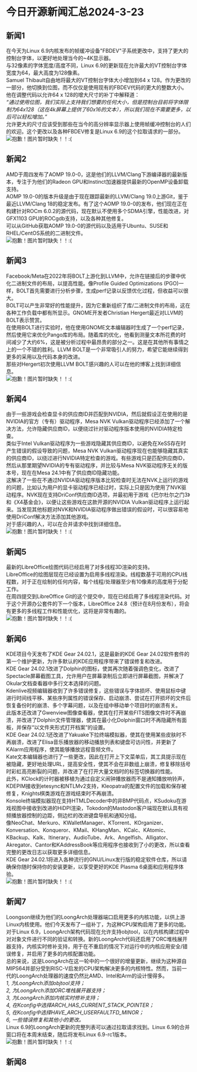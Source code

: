 # 今日开源新闻汇总2024-3-23
## 新闻1
在今天为Linux 6.9内核发布的帧缓冲设备"FBDEV"子系统更改中，支持了更大的控制台字体，以更好地处理当今的~4K显示器。
<br>
与32像素的字体宽度/高度不同，Linux 6.9的更新现在允许最大的VT控制台字体宽度为64，最大高度为128像素。
<br>
Samuel Thibault自由地将最大的VT控制台字体大小增加到64 x 128。作为更改的一部分，他切换到位图，而不仅仅是使用现有的FBDEV代码的更大的整数大小。他在调整代码以允许64 x 128的增大尺寸的补丁中解释道：
<br>
*“通过使用位图，我们实际上支持我们想要的任何大小，但是控制台目前将字体限制为64x128（这在4k屏幕上提供了60x16的文本），所以我们现在不需要更多，以后可以轻松增加。”*
<br>
允许更大的尺寸应该受到那些在当今的高分辨率显示器上使用帧缓冲控制台的人们的欢迎。这个更改以及各种FBDEV修复是Linux 6.9的这个拉取请求的一部分。
<br>
![抱歉！图片暂时缺失！！:(](img/1.png)
## 新闻2
AMD于周四发布了AOMP 19.0-0，这是他们的LLVM/Clang下游编译器的最新版本，专注于为他们的Radeon GPU和Instinct加速器提供最新的OpenMP设备卸载支持。
<br>
AOMP 19.0-0的版本升级是由于现在跟踪最新的LLVM/Clang 19.0上游Git，鉴于最近LLVM/Clang 18的稳定发布。有了这个AOMP 19.0-0的发布，他们现在正在构建针对ROCm 6.0.2的源代码，现在默认不使用多个SDMA引擎，性能改进，对GFX1103 GPU的ROCgdb支持，以及各种其他修复。
<br>
可以从GitHub获取AOMP 19.0-0的源代码以及适用于Ubuntu、SUSE和RHEL/CentOS系统的二进制文件。
<br>
![抱歉！图片暂时缺失！！:(](img/2.png)
## 新闻3
Facebook/Meta在2022年将BOLT上游化到LLVM中，允许在链接后的步骤中优化二进制文件的布局，以提高性能。像Profile Guided Optimizations (PGO)一样，BOLT首先需要进行分析步骤，生成perf记录以反馈优化过程，但收益可以很大。
<br>
BOLT可以产生非常好的性能提升，因为它重新组织了库/二进制文件的布局，这在各种工作负载中都有所显示。GNOME开发者Christian Hergert最近对LLVM的BOLT表示赞赏。
<br>
在使用BOLT进行实验时，他在使用GNOME文本编辑器时生成了一个perf记录，然后使用它来优化Pango库的布局。随着库的优化，他看到测量文本所花费的时间减少了大约6%，这是被分析过程中最昂贵的部分之一。这是在其他所有事情之上的一个不错的胜利。LLVM BOLT是一个非常吸引人的努力，希望它能继续得到更多的采用以及代码本身的改进。
<br>
那些对Hergert初次使用LLVM BOLT感兴趣的人可以在他的博客上找到详细信息。
<br>
![抱歉！图片暂时缺失！！:(](img/3.png)
## 新闻4
由于一些游戏会检查显卡的供应商ID并匹配到NVIDIA，然后就假设正在使用的是NVIDIA的官方（专有）驱动程序，Mesa NVK Vulkan驱动程序已经添加了一个解决方法，允许隐藏供应商ID，以便绕过针对驱动程序版本使用的NVIDIA特定检查。
<br>
类似于Intel Vulkan驱动程序为一些游戏隐藏其供应商ID，以避免在XeSS存在时产生错误的假设导致的问题，Mesa NVK Vulkan驱动程序现在也能够隐藏其真实的供应商ID，以绕过进行NVIDIA特定检查的游戏。有些游戏只是匹配供应商ID，然后从那里期望NVIDIA的专有驱动程序，并比较与Mesa NVK驱动程序无关的版本号，现在在Mesa 24.1中有了供应商ID隐藏功能。
<br>
这解决了一些在不通过NVIDIA驱动程序版本比较检查时无法在NVK上运行的游戏的问题，比如认为用户的显卡驱动程序已经过时，实际上只是因为使用了NVK驱动程序。NVK现在支持DriConf供应商ID选项，并最初用于游戏《巴尔杜尔之门3》和《X4基金会》，以便让这些游戏在这款开源的NVIDIA Vulkan驱动程序上运行起来。当发现其他标题对NVK和NVIDIA驱动程序做出错误的假设时，可以很容易地使用DriConf解决方法添加其他游戏。
<br>
对于感兴趣的人，可以在合并请求中找到详细信息。
<br>
![抱歉！图片暂时缺失！！:(](img/4.png)
## 新闻5
最新的LibreOffice绘图代码已经启用了对多线程3D渲染的支持。
<br>
LibreOffice的绘图层现在已经设置为启用多线程渲染。线程数基于可用的CPU线程数，对于正在绘制的任何内容，每个线程/处理器至少有10像素的高度用于分配工作。
<br>
在周四提交到LibreOffice Git的这个提交中，现在已经启用了多线程渲染代码。对于这个开源办公套件的下一个版本，LibreOffice 24.8（预计在8月份发布），将会有更多的多线程工作和性能优化，这将是非常有趣的。
<br>
![抱歉！图片暂时缺失！！:(](img/5.png)
## 新闻6
KDE项目今天发布了KDE Gear 24.02.1，这是最新的KDE Gear 24.02软件套件的第一个维护更新，为许多默认的KDE应用程序带来了错误修复和改进。
<br>
KDE Gear 24.02.1改进了Dolphin的图标，使其再次随着强调色变化，改进了Spectacle屏幕截图工具，允许用户在屏幕录制后立即进行屏幕截图，并解决了Okular文档查看器中多行文本选择的问题。
<br>
Kdenlive视频编辑器收到了许多错误修复，这些错误与字体损坏、使用鼠标中键进行时间线平移、某些序列属性的错误保存、启动崩溃、尝试在打开损坏的文件后恢复备份时的崩溃、多个字幕问题，以及在组中移动单个项目时的崩溃有关。
<br>
此版本还改进了Gwenview图像查看器，使其在打开某些FITS图像文件时不再崩溃，并改进了Dolphin文件管理器，使其在最小化Dolphin窗口时不再隐藏所有面板，并保存“以文件夹形式打开档案”的设置。
<br>
KDE Gear 24.02.1还改进了Yakuake下拉终端模拟器，使其在使用某些皮肤时不再崩溃，改进了Elisa音乐播放器的移动播放列表和键盘可访问性，并更新了KAlarm应用程序，使其能够播放远程音频文件。
<br>
Kate文本编辑器也进行了一些更改，因此在打开上下文菜单后，其工具提示现在被隐藏，更好地处理URL，提高安全性，使其不会在非数组上崩溃，修复移除括号时彩虹高亮断裂的问题，并改进了在打开大量文档时的标签切换器的性能。
<br>
此外，KClock的计时器被移植为通过自定义闹钟播放器而不是通知播放响铃声，KDEPIM接收到etesync和NTLMv2支持，Kleopatra的配置文件的加载和保存被修复，Knights棋类游戏在游戏结束时不再崩溃。
<br>
Konsole终端模拟器现在支持HTMLDecoder中的非BMP代码点，KSudoku在游戏视图中接收到改进的HiDPI渲染，Tokodon的Mastodon客户端现在默认具有视频播放器控制的边距，侧边栏的改进键盘导航和通知分组。
<br>
像NeoChat、Merkuro、KWalletManager、KTorrent、KOrganizer、Konversation、Konqueror、KMail、KHangMan、KCalc、KAtomic、KBackup、Kalk、Itinerary、AudioTube、Ark、Angelfish、Alligator、Akregator、Cantor和KAddressBook等应用程序也接收到了小的更改，所以查看完整的更改日志以获取更多详细信息。
<br>
KDE Gear 24.02.1将进入各种流行的GNU/Linux发行版的稳定软件仓库，所以请确保你随时保持你的安装更新，以享受更好的KDE Plasma 6桌面和应用程序体验。
<br>
![抱歉！图片暂时缺失！！:(](img/6.png)
## 新闻7
Loongson继续为他们的LoongArch处理器端口启用更多的内核功能，以供上游Linux内核使用。他们今天发布了一组补丁，为这种CPU架构启用了更多的功能。
<br>
对于Linux 6.9，LoongArch架构代码现在允许支持objtool，以在内核构建过程中对对象文件进行不同的验证和转换。新的LoongArch代码还启用了ORC堆栈展开器支持，内核实时修补支持，用于在不重启的情况下对运行中的内核应用安全/错误修复，并启用了更多的内核配置功能。
<br>
总的来说，这是LoongArch在这一轮中的一个很好的增量更新，继续为这种源自MIPS64并部分受到RISC-V启发的CPU架构解决更多的内核特性。然而，当前一代的LoongArch处理器的速度仍然比AMD、Intel和Arm的设计慢得多。
<br>
*1, 为LoongArch添加objtool支持；*
<br>
*2, 为LoongArch添加ORC堆栈展开器支持；*
<br>
*3, 为LoongArch添加内核实时修补支持；*
<br>
*4, 在Kconfig中选择ARCH_HAS_CURRENT_STACK_POINTER；*
<br>
*5, 在Kconfig中选择HAVE_ARCH_USERFAULTFD_MINOR；*
<br>
*6, 一些错误修复和其他小的更改。*
<br>
Linux 6.9的LoongArch更新的完整列表可以通过拉取请求找到。Linux 6.9的合并窗口将在本周末结束，随后将发布Linux 6.9-rc1版本。
<br>
![抱歉！图片暂时缺失！！:(](img/7.png)
## 新闻8
